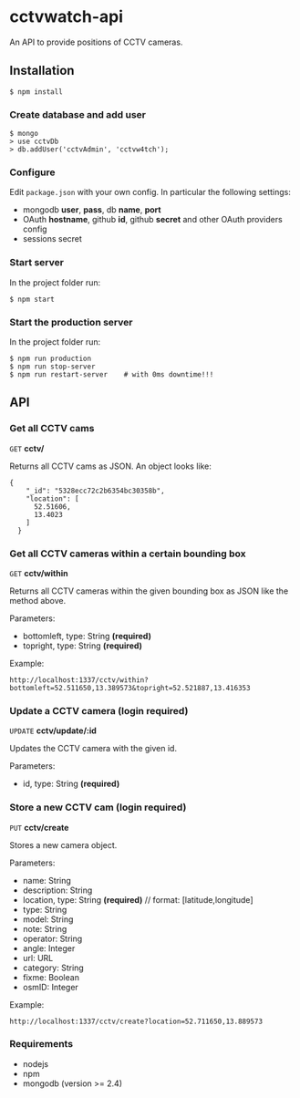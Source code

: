 # cctvwatch-api

An API to provide positions of CCTV cameras.

## Installation
```
$ npm install
```

### Create database and add user
```
$ mongo
> use cctvDb
> db.addUser('cctvAdmin', 'cctvw4tch');
```
### Configure
Edit ```package.json``` with your own config.
In particular the following settings:
- mongodb **user**, **pass**, db **name**, **port**
- OAuth **hostname**, github **id**, github **secret** and other OAuth providers config
- sessions secret


### Start server
In the project folder run:
```
$ npm start
```

### Start the production server
In the project folder run:
```
$ npm run production 
$ npm run stop-server
$ npm run restart-server    # with 0ms downtime!!!
```


## API

### Get all CCTV cams

```GET``` **cctv/** 

Returns all CCTV cams as JSON. An object looks like:

```
{
    "_id": "5328ecc72c2b6354bc30358b",
    "location": [
      52.51606,
      13.4023
    ]
  }
```

### Get all CCTV cameras within a certain bounding box

```GET``` **cctv/within** 

Returns all CCTV cameras within the given bounding box as JSON like the method above.

Parameters:

*   bottomleft, type: String **(required)**
*   topright, type: String **(required)**

Example:

```
http://localhost:1337/cctv/within?bottomleft=52.511650,13.389573&topright=52.521887,13.416353
```

### Update a CCTV camera (login required)

```UPDATE``` **cctv/update/:id** 

Updates the CCTV camera with the given id.

Parameters:

*   id, type: String **(required)**


### Store a new CCTV cam (login required)

```PUT``` **cctv/create**

Stores a new camera object.

Parameters:
*   name: String
*   description: String
*   location, type: String **(required)** // format: [latitude,longitude]
*   type: String
*   model: String
*   note:  String
*   operator: String
*   angle: Integer
*   url: URL
*   category: String
*   fixme: Boolean
*   osmID: Integer

Example:

```
http://localhost:1337/cctv/create?location=52.711650,13.889573
```


### Requirements

*   nodejs
*   npm
*   mongodb (version >= 2.4)
